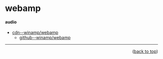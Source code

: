 <a name="topage"></a>

# webamp

#### audio
* [cdn--winamp/webamp](https://unpkg.com/webamp@1.4.2/built/webamp.bundle.min.js)
    * [github--winamp/webamp](https://github.com/captbaritone/webamp)
 
-----

<p align="right">(<a href="#topage">back to top</a>)</p>
<br/>
<br/>
